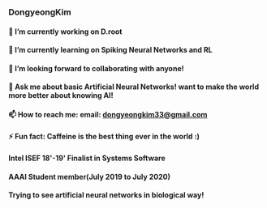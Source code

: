 ### DongyeongKim 


#### 🔭 I’m currently working on D.root
#### 🌱 I’m currently learning on Spiking Neural Networks and RL
#### 👯 I’m looking forward to collaborating with anyone!
#### 💬 Ask me about basic Artificial Neural Networks! want to make the world more better about knowing AI!
#### 📫 How to reach me: email: dongyeongkim33@gmail.com
#### ⚡ Fun fact: Caffeine is the best thing ever in the world :) 


#### Intel ISEF 18'-19' Finalist in Systems Software

#### AAAI Student member(July 2019 to July 2020)

#### Trying to see artificial neural networks in biological way!
